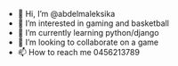 - 👋 Hi, I’m @abdelmaleksika
- 👀 I’m interested in gaming and basketball
- 🌱 I’m currently learning python/django
- 💞️ I’m looking to collaborate on a game
- 📫 How to reach me 0456213789
<!---
abdelmaleksika/abdelmaleksika is a ✨ special ✨ repository because its `README.md` (this file) appears on your GitHub profile.
You can click the Preview link to take a look at your changes.
--->
